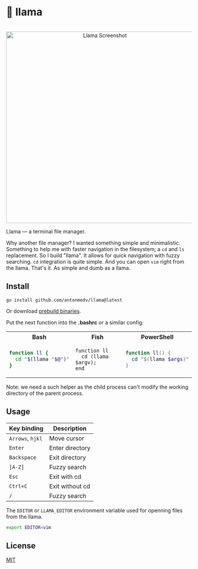 # 🦙 llama

<p align="center">
  <br>
  <img src="https://medv.io/assets/llama/llama.gif" width="520" alt="Llama Screenshot">
  <br>
</p>

Llama — a terminal file manager.

Why another file manager? I wanted something simple and minimalistic.
Something to help me with faster navigation in the filesystem; a `cd` and `ls`
replacement. So I build "llama". It allows for quick navigation with fuzzy
searching. `cd` integration is quite simple. And you can open `vim` right from
the llama. That's it. As simple and dumb as a llama.

## Install

```
go install github.com/antonmedv/llama@latest
```

Or download [prebuild binaries](https://github.com/antonmedv/llama/releases).


Put the next function into the **.bashrc** or a similar config:

<table>
<tr>
  <th> Bash </th>
  <th> Fish </th>
  <th> PowerShell </th>
</tr>
<tr>
<td>

```bash
function ll {
  cd "$(llama "$@")"
}
```

</td>
<td>

```fish
function ll
  cd (llama $argv);
end
```

</td>
<td>

```powershell
function ll() {
  cd "$(llama $args)"
}
```

</td>
</tr>
</table>


Note: we need a such helper as the child process can't modify the working directory of the parent process.

## Usage

| Key binding      | Description       |
|------------------|-------------------|
| `Arrows`, `hjkl` | Move cursor       |
| `Enter`          | Enter directory   |
| `Backspace`      | Exit directory    |
| `[A-Z]`          | Fuzzy search      |
| `Esc`            | Exit with cd      |
| `Ctrl+C`         | Exit without cd   |
| `/`              | Fuzzy search      |

The `EDITOR` or `LLAMA_EDITOR` environment variable used for openning files from the llama.

```bash
export EDITOR=vim
```

## License

[MIT](LICENSE)
